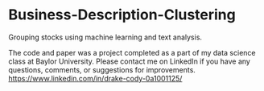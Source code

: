 # Business-Description-Clustering
Grouping stocks using machine learning and text analysis.

The code and paper was a project completed as a part of my data science class at Baylor University. Please contact me on LinkedIn if you have any 
questions, comments, or suggestions for improvements. https://www.linkedin.com/in/drake-cody-0a1001125/
